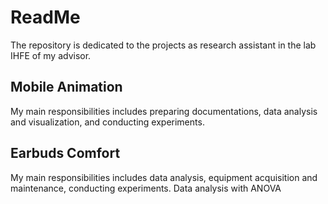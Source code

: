 # ReadMe

The repository is dedicated to the projects as research assistant in the lab IHFE of my advisor.

## Mobile Animation
My main responsibilities includes preparing documentations, data analysis and visualization, and conducting experiments.

## Earbuds Comfort
My main responsibilities includes data analysis, equipment acquisition and maintenance, conducting experiments. Data analysis with ANOVA
